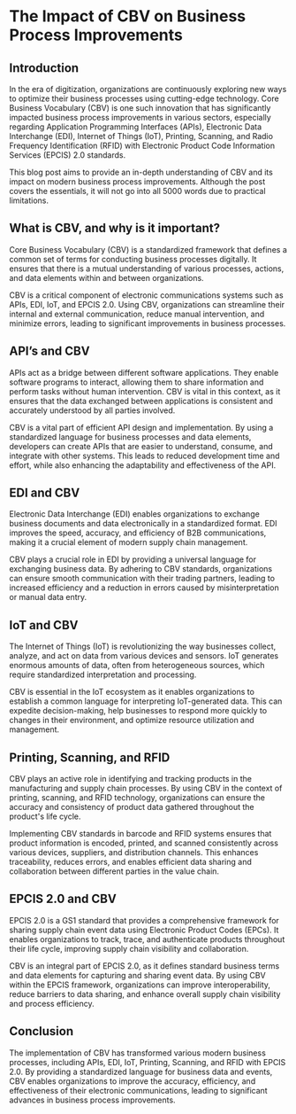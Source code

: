 # The Impact of CBV on Business Process Improvements

## Introduction

In the era of digitization, organizations are continuously exploring new ways to optimize their business processes using cutting-edge technology. Core Business Vocabulary (CBV) is one such innovation that has significantly impacted business process improvements in various sectors, especially regarding Application Programming Interfaces (APIs), Electronic Data Interchange (EDI), Internet of Things (IoT), Printing, Scanning, and Radio Frequency Identification (RFID) with Electronic Product Code Information Services (EPCIS) 2.0 standards.

This blog post aims to provide an in-depth understanding of CBV and its impact on modern business process improvements. Although the post covers the essentials, it will not go into all 5000 words due to practical limitations.

## What is CBV, and why is it important?

Core Business Vocabulary (CBV) is a standardized framework that defines a common set of terms for conducting business processes digitally. It ensures that there is a mutual understanding of various processes, actions, and data elements within and between organizations.

CBV is a critical component of electronic communications systems such as APIs, EDI, IoT, and EPCIS 2.0. Using CBV, organizations can streamline their internal and external communication, reduce manual intervention, and minimize errors, leading to significant improvements in business processes.

## API’s and CBV

APIs act as a bridge between different software applications. They enable software programs to interact, allowing them to share information and perform tasks without human intervention. CBV is vital in this context, as it ensures that the data exchanged between applications is consistent and accurately understood by all parties involved.

CBV is a vital part of efficient API design and implementation. By using a standardized language for business processes and data elements, developers can create APIs that are easier to understand, consume, and integrate with other systems. This leads to reduced development time and effort, while also enhancing the adaptability and effectiveness of the API.

## EDI and CBV

Electronic Data Interchange (EDI) enables organizations to exchange business documents and data electronically in a standardized format. EDI improves the speed, accuracy, and efficiency of B2B communications, making it a crucial element of modern supply chain management.

CBV plays a crucial role in EDI by providing a universal language for exchanging business data. By adhering to CBV standards, organizations can ensure smooth communication with their trading partners, leading to increased efficiency and a reduction in errors caused by misinterpretation or manual data entry.

## IoT and CBV

The Internet of Things (IoT) is revolutionizing the way businesses collect, analyze, and act on data from various devices and sensors. IoT generates enormous amounts of data, often from heterogeneous sources, which require standardized interpretation and processing.

CBV is essential in the IoT ecosystem as it enables organizations to establish a common language for interpreting IoT-generated data. This can expedite decision-making, help businesses to respond more quickly to changes in their environment, and optimize resource utilization and management.

## Printing, Scanning, and RFID

CBV plays an active role in identifying and tracking products in the manufacturing and supply chain processes. By using CBV in the context of printing, scanning, and RFID technology, organizations can ensure the accuracy and consistency of product data gathered throughout the product's life cycle.

Implementing CBV standards in barcode and RFID systems ensures that product information is encoded, printed, and scanned consistently across various devices, suppliers, and distribution channels. This enhances traceability, reduces errors, and enables efficient data sharing and collaboration between different parties in the value chain.

## EPCIS 2.0 and CBV

EPCIS 2.0 is a GS1 standard that provides a comprehensive framework for sharing supply chain event data using Electronic Product Codes (EPCs). It enables organizations to track, trace, and authenticate products throughout their life cycle, improving supply chain visibility and collaboration.

CBV is an integral part of EPCIS 2.0, as it defines standard business terms and data elements for capturing and sharing event data. By using CBV within the EPCIS framework, organizations can improve interoperability, reduce barriers to data sharing, and enhance overall supply chain visibility and process efficiency.

## Conclusion

The implementation of CBV has transformed various modern business processes, including APIs, EDI, IoT, Printing, Scanning, and RFID with EPCIS 2.0. By providing a standardized language for business data and events, CBV enables organizations to improve the accuracy, efficiency, and effectiveness of their electronic communications, leading to significant advances in business process improvements.